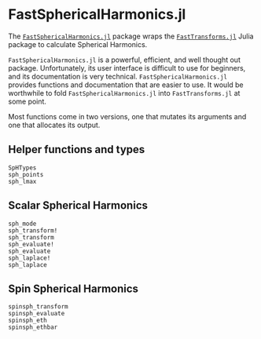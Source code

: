 # FastSphericalHarmonics.jl

The
[`FastSphericalHarmonics.jl`](https://github.com/eschnett/FastSphericalHarmonics.jl)
package wraps the
[`FastTransforms.jl`](https://github.com/JuliaApproximation/FastTransforms.jl)
Julia package to calculate Spherical Harmonics.

`FastSphericalHarmonics.jl` is a powerful, efficient, and well thought
out package. Unfortunately, its user interface is difficult to use for
beginners, and its documentation is very technical.
`FastSphericalHarmonics.jl` provides functions and documentation that
are easier to use. It would be worthwhile to fold
`FastSphericalHarmonics.jl` into `FastTransforms.jl` at some point.

Most functions come in two versions, one that mutates its arguments
and one that allocates its output.

## Helper functions and types

```@docs
SpHTypes
sph_points
sph_lmax
```

## Scalar Spherical Harmonics

```@docs
sph_mode
sph_transform!
sph_transform
sph_evaluate!
sph_evaluate
sph_laplace!
sph_laplace
```

## Spin Spherical Harmonics

```@docs
spinsph_transform
spinsph_evaluate
spinsph_eth
spinsph_ethbar
```
